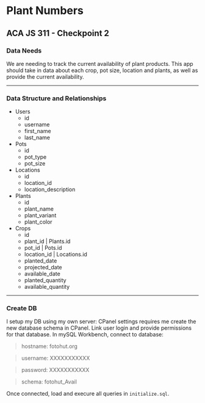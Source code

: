# Plant Numbers

## ACA JS 311 - Checkpoint 2

### Data Needs

We are needing to track the current availability of plant products. This app should take in data about each crop, pot size, location and plants, as well as provide the current availability.

---

### Data Structure and Relationships

- Users
  - id
  - username
  - first_name
  - last_name
- Pots
  - id
  - pot_type
  - pot_size
- Locations
  - id
  - location_id
  - location_description
- Plants
  - id
  - plant_name
  - plant_variant
  - plant_color
- Crops
  - id
  - plant_id | Plants.id
  - pot_id | Pots.id
  - location_id | Locations.id
  - planted_date
  - projected_date
  - available_date
  - planted_quantity
  - available_quantity

---

### Create DB

I setup my DB using my own server: CPanel settings requires me create the new database schema in CPanel. Link user login and provide permissions for that database. In mySQL Workbench, connect to database:

> hostname: fotohut.org

> username: XXXXXXXXXXX

> password: XXXXXXXXXXX

> schema: fotohut_Avail

Once connected, load and execure all queries in `initialize.sql`.
